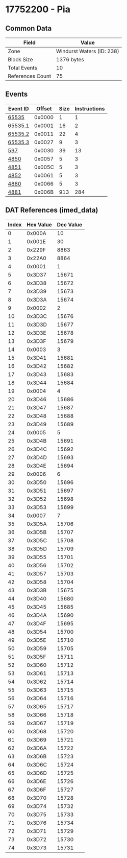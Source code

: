 # 17752200 - Pia

## Common Data

| Field            | Value                     |
|------------------|---------------------------|
| Zone             | Windurst Waters (ID: 238) |
| Block Size       | 1376 bytes                |
| Total Events     | 10                        |
| References Count | 75                        |

## Events

| Event ID                | Offset   |   Size |   Instructions |
|-------------------------|----------|--------|----------------|
| [65535](./65535.md)     | 0x0000   |      1 |              1 |
| [65535.1](./65535.1.md) | 0x0001   |     16 |              2 |
| [65535.2](./65535.2.md) | 0x0011   |     22 |              4 |
| [65535.3](./65535.3.md) | 0x0027   |      9 |              3 |
| [597](./597.md)         | 0x0030   |     39 |             13 |
| [4850](./4850.md)       | 0x0057   |      5 |              3 |
| [4851](./4851.md)       | 0x005C   |      5 |              3 |
| [4852](./4852.md)       | 0x0061   |      5 |              3 |
| [4880](./4880.md)       | 0x0066   |      5 |              3 |
| [4881](./4881.md)       | 0x006B   |    913 |            284 |

## DAT References (imed_data)

|   Index | Hex Value   |   Dec Value |
|---------|-------------|-------------|
|       0 | 0x000A      |          10 |
|       1 | 0x001E      |          30 |
|       2 | 0x229F      |        8863 |
|       3 | 0x22A0      |        8864 |
|       4 | 0x0001      |           1 |
|       5 | 0x3D37      |       15671 |
|       6 | 0x3D38      |       15672 |
|       7 | 0x3D39      |       15673 |
|       8 | 0x3D3A      |       15674 |
|       9 | 0x0002      |           2 |
|      10 | 0x3D3C      |       15676 |
|      11 | 0x3D3D      |       15677 |
|      12 | 0x3D3E      |       15678 |
|      13 | 0x3D3F      |       15679 |
|      14 | 0x0003      |           3 |
|      15 | 0x3D41      |       15681 |
|      16 | 0x3D42      |       15682 |
|      17 | 0x3D43      |       15683 |
|      18 | 0x3D44      |       15684 |
|      19 | 0x0004      |           4 |
|      20 | 0x3D46      |       15686 |
|      21 | 0x3D47      |       15687 |
|      22 | 0x3D48      |       15688 |
|      23 | 0x3D49      |       15689 |
|      24 | 0x0005      |           5 |
|      25 | 0x3D4B      |       15691 |
|      26 | 0x3D4C      |       15692 |
|      27 | 0x3D4D      |       15693 |
|      28 | 0x3D4E      |       15694 |
|      29 | 0x0006      |           6 |
|      30 | 0x3D50      |       15696 |
|      31 | 0x3D51      |       15697 |
|      32 | 0x3D52      |       15698 |
|      33 | 0x3D53      |       15699 |
|      34 | 0x0007      |           7 |
|      35 | 0x3D5A      |       15706 |
|      36 | 0x3D5B      |       15707 |
|      37 | 0x3D5C      |       15708 |
|      38 | 0x3D5D      |       15709 |
|      39 | 0x3D55      |       15701 |
|      40 | 0x3D56      |       15702 |
|      41 | 0x3D57      |       15703 |
|      42 | 0x3D58      |       15704 |
|      43 | 0x3D3B      |       15675 |
|      44 | 0x3D40      |       15680 |
|      45 | 0x3D45      |       15685 |
|      46 | 0x3D4A      |       15690 |
|      47 | 0x3D4F      |       15695 |
|      48 | 0x3D54      |       15700 |
|      49 | 0x3D5E      |       15710 |
|      50 | 0x3D59      |       15705 |
|      51 | 0x3D5F      |       15711 |
|      52 | 0x3D60      |       15712 |
|      53 | 0x3D61      |       15713 |
|      54 | 0x3D62      |       15714 |
|      55 | 0x3D63      |       15715 |
|      56 | 0x3D64      |       15716 |
|      57 | 0x3D65      |       15717 |
|      58 | 0x3D66      |       15718 |
|      59 | 0x3D67      |       15719 |
|      60 | 0x3D68      |       15720 |
|      61 | 0x3D69      |       15721 |
|      62 | 0x3D6A      |       15722 |
|      63 | 0x3D6B      |       15723 |
|      64 | 0x3D6C      |       15724 |
|      65 | 0x3D6D      |       15725 |
|      66 | 0x3D6E      |       15726 |
|      67 | 0x3D6F      |       15727 |
|      68 | 0x3D70      |       15728 |
|      69 | 0x3D74      |       15732 |
|      70 | 0x3D75      |       15733 |
|      71 | 0x3D76      |       15734 |
|      72 | 0x3D71      |       15729 |
|      73 | 0x3D72      |       15730 |
|      74 | 0x3D73      |       15731 |
